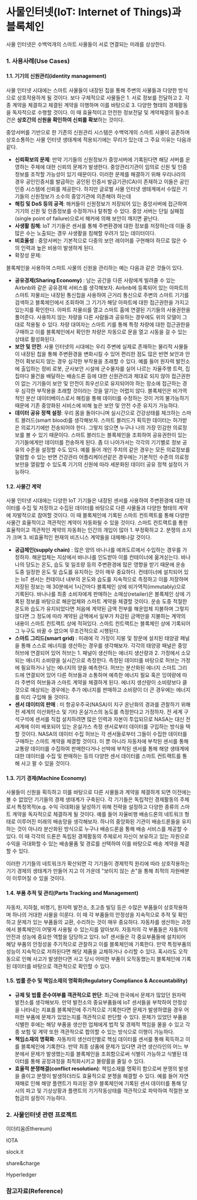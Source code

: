 # 사물인터넷\(IoT: Internet of Things\)과 블록체인

사물 인터넷은 수백억개의 스마트 사물들이 서로 연결되는 미래를 상상한다.

### 1. 사용사례\(Use Cases\)

#### 1.1. 기기의 신원관리\(identity management\)

사물 인터넷 시대에는 스마트 사물들이 내장된 칩을 통해 주변의 사물들과 다양한 방식으로 상호작용하게 될 것이다. 보다 구체적으로 사물들은 1. 서로 정보를 전달하고 2. 각종 계약을 체결하고 체결된 계약을 이행하며 이를 바탕으로 3. 다양한 형태의 경제활동을 독자적으로 수행할 것이다. 이 때 효율적이고 안전한 정보전달 및 계약체결의 필수조건은 **상호간의 신원을 확인하여 신뢰를 확보**하는 것이다.

중앙서버를 기반으로 한 기존의 신원관리 시스템은 수백억개의 스마트 사물이 공존하며 상호소통하는 사물 인터넷 생태계에 적용되기에는 무리가 있는데 그 주요 이유는 다음과 같다.

* **신뢰확보의 문제**: 만약 기기들의 신원정보가 중앙서버에 기록된다면 해당 서버를 운영하는 주체에 대한 신뢰의 문제가 발생한다. 중앙관리기관이 임의로 신원 및 인증 정보를 조작할 가능성이 있기 때문이다. 이러한 문제를 해결하기 위해 우리나라의 경우 공인인증서를 발급하는 공인된 인증서 발급기관\(CA\)이 존재하고 이들은 공인 인증 시스템에 신뢰를 제공한다. 하지만 글로벌 사물 인터넷 생태계에서 수많은 기기들의 신원정보가 소수의 중앙기관에 의존해야 하는데 
* **해킹 및 DoS 등의 공격**: 해커들이 신원정보가 저장되어 있는 중앙서버에 접근하여 기기의 신원 및 인증정보를 수정하거나 탈취할 수 있다. 중앙 서버는 단일 실패점\(single point of failure\)으로서 해커에 의해 보안이 깨지면 끝난다. 
* **사생활 침해**: IoT 기기들은 센서를 통해 주변환경에 대한 정보를 저장하는데 이들 중 많은 수는 노출되는 경우 사생활을 침해할 우려가 있는 데이터이다. 
* **비효율성** : 중앙서버는 기본적으로 다중의 보안 레이어를 구현해야 하므로 많은 수의 인력과 높은 비용이 발생하게 된다. 
* 확장성 문제: 

블록체인을 사용하여 스마트 사물의 신원을 관리하는 예는 다음과 같은 것들이 있다.

* **공유경제\(Sharing Economy\)** : 남는 공간을 다른 사람에게 빌려줄 수 있는 Airbnb와 같은 공유경제 서비스를 생각해보자. Airbnb에 등록되어 있는 아파트의 스마트 자물쇠는 내장된 통신칩을 사용하여 근거리 통신으로 주변의 스마트 기기를 검색하고 블록체인에서 조회하여 그 기기가 해당 아파트에 대한 접근권한을 가지고 있는지를 확인한다. 아파트 자물쇠를 열고 스마트 홈에 연결된 기기들의 사용권한을 풀어준다. 사용하지 않는 차량을 다른 사람들과 공유하는 경우에도 위의 모델이 그대로 적용될 수 있다. 차량 대여자는 스마트 키를 통해 특정 차량에 대한 접근권한을 구매하고 이를 블록체인에서 확인한 차량은 자동으로 문을 열고 시동을 걸 수 있는 상태로 활성화된다.
* **보안 및 안전**: 사물 인터넷의 시대에는 우리 주변에 실제로 존재하는 물리적 사물들이 내장된 칩을 통해 주변환경을 변화시킬 수 있어 편리한 점도 많은 반면 보안과 안전이 확보되지 않는 경우 심각한 부작용을 초래할 수 있다. 예를 들어 원자력 발전소에 출입하는 정비 로봇, 군사보안 시설에 군수물자를 실어 나르는 자율주행 트럭, 집집마다 물건을 배달하는 배송드론 등에 대한 신원관리과 제대로 되지 않아 접근권한이 없는 기기들이 보안 및 안전이 최우선으로 유지되어야 하는 장소에 접근하는 경우 심각한 부작용을 초래할 것이라는 것을 알기는 어렵지 않다. 블록체인은 비가역적인 분산 데이터베이스로서 해킹을 통해 데이터를 수정하는 것이 거의 불가능하기 때문에 기존 중앙화된 서비스에 비해 높은 보안 및 안전 수준 유지가 가능하다.
* **데이터 공유 정책 설정**: 우리 몸을 돌아다니며 실시간으로 건강상태를 체크하는 스마트 블러드\(smart blood\)를 생각해보자. 스마트 블러드가 획득한 데이터는 허가받은 의료기기에만 전송되어야 한다. 그렇지 않으면 누구나 나의 가장 민감한 의료정보를 볼 수 있기 때문이다. 스마트 블러드는 블록체인을 조회하여 공유권한이 있는 기기들에게만 데이터를 전송하게 된다. 좀 더 나아가서는 각각의 기기별로 정보 공유의 수준을 설정할 수도 있다. 예를 들어 개인 주치의 같은 경우는 모든 의료정보를 열람할 수 있는 반면 건강관리 어플리케이션같은 경우에는 기본적인 수준의 의료정보만을 열람할 수 있도록 기기의 신원에 따라 세분화된 데이터 공유 정책 설정이 가능하다. 

#### 1.2. 사물간 계약

사물 인터넷 시대에는 다양한 IoT 기기들은 내장된 센서를 사용하여 주변환경에 대한 데이터를 수집 및 저장하고 수집된 데이터를 바탕으로 다른 사물들과 다양한 형태의 계약에 자발적으로 참여할 것이다. 이 때 블록체인에 기록된 스마트 컨트랙트를 통해 다양한 사물간 효율적이고 객관적인 계약이 자동화될 수 있을 것이다. 스마트 컨트랙트를 통한 효율적이고 객관적인 계약의 자동화는 인간의 개입이 많아 1. 부정확하고 2. 분쟁의 소지가 크며 3. 비효율적인 현재의 비즈니스 계약들을 대체해나갈 것이다.

* **공급체인\(supply chain\)** : 많은 양의 바나나를 에콰도르에서 수입하는 경우를 가정하자. 해운업체는 지상에서 바나나를 인도받아 이를 컨테이너에 옮겨싣는다. 바나나의 당도는 온도, 습도 및 일조량 등의 주변환경에 많은 영향을 받기 때문에 운송 도중 일정한 온도 및 습도를 유지하는 것이 매우 중요하다. 컨테이너에 설치되어 있는 IoT 센서는 컨테이너 내부의 온도와 습도를 지속적으로 측정하고 이를 저장하며 저장된 정보는 매 30분에서 1시간마다 블록체인 상에 비가역적\(immutably\)으로 기록된다. 바나나를 최종 소비자에게 판매하는 소매상\(retailer\)은 블록체인 상에 기록된 정보를 바탕으로 해운업체와 스마트 계약을 체결할 것이다. 운송 도중 적절한 온도와 습도가 유지되었다면 처음에 계약된 금액 전부를 해운업체 지불하며 그렇지 않다면 그 정도에 따라 계약된 금액에서 일부가 차감된 금액만을 지불하는 계약의 내용이 스마트 컨트랙트 상에 적혀있다. 스마트 컨트랙트는 블록체인 상에 기록되어 그 누구도 바꿀 수 없으며 무조건적으로 시행된다. 
* **스마트 그리드\(smart grid\)** : 미래에 각 가정이 지붕 및 창문에 설치된 태양광 패널을 통해 스스로 에너지를 생산하는 경우를 생각해보자. 각각의 태양광 패널은 중앙 허브에 연결되어 있어 허브는 1. 패널이 생산하는 에너지 생산량과 2. 가정에서 소모되는 에너지 소비량을 실시간으로 측정한다. 측정된 데이터를 바탕으로 허브는 가정에 필요하거나 남는 에너지의 양을 예측한다. 허브는 분산화된 에너지 스마트 그리드에 연결되어 있어 다른 허브들과 소통하며 예측한 에너지 필요 혹은 잉여량에 따라 주변의 허브들과 스마트 계약을 체결하게 된다. 에너지 생산량이 소비량보다 클 것으로 예상되는 경우에는 추가 에너지를 판매하고 소비량이 더 큰 경우에는 에너지를 미리 구입해 둘 것이다. 
* **센서 데이터의 판매** : 미 항공우주국\(NASA\)이 지구 온난화의 경과를 관찰하기 위해 전 세계의 이산화탄소 및 기타 온실가스의 농도를 측정한다고 가정하자. 전 세계 구석구석에 센서를 직접 설치하려면 많은 인력과 자본이 투입되므로 NASA는 대신 전 세계에 이미 배포되어 있는 온실가스 측정 센서로부터 데이터를 구입하는 방식을 택할 것이다. NASA의 데이터 수집 허브는 각 센서들로부터 그들이 수집한 데이터를 구매하는 스마트 계약을 체결할 것이다. 이 뿐 아니라 자동차에 부착된 센서를 통해 교통량 데이터를 수집하여 판매한다거나 선박에 부착된 센서를 통해 해양 생태계에 대한 데이터를 수집 및 판매하는 등의 다양한 센서 데이터를 스마트 컨트랙트를 통해 사고 팔 수 있을 것이다.

#### 1.3. 기기 경제\(Machine Economy\)

사물들이 신원을 획득하고 이를 바탕으로 다른 사물들과 계약을 체결하게 되면 이전에는 볼 수 없었던 기기들의 경제 생태계가 구축된다. 각 기기들은 독립적인 경제활동의 주체로서 특정목적\(e.g. 수익 극대화\)을 달성하기 위해 전략을 설정하고 다양한 종류의 스마트 계약을 독자적으로 체결하게 될 것이다. 예를 들어 자율비행 배송드론의 네트워크 형태로 이루어진 미래의 배송망을 생각해보자. 하나의 중앙화된 기관이 배송드론들을 유지하는 것이 아니라 분산화된 방식으로 누구나 배송드론을 통해 배송 서비스를 제공할 수 있다. 이 때 각각의 드론은 독립된 경제활동의 주체로서 자신이 보유하고 있는 자원으로 수익을 극대화할 수 있는 배송물품 및 경로를 선택하여 이를 바탕으로 배송 계약을 체결할 수 있다.

이러한 기기들의 네트워크가 확산되면 각 기기들이 경제학적 원리에 따라 상호작용하는 기기 경제의 생태계가 만들어 지고 이 가운데 "보이지 않는 손"을 통해 최적의 자원배분이 이루어질 수 있을 것이다.

#### 1.4. 부품 추적 및 관리\(Parts Tracking and Management\)

자동차, 지하철, 비행기, 원자력 발전소, 초고층 빌딩 등은 수많은 부품들이 상호작용하며 하나의 거대한 사물을 이룬다. 이 때 각 부품들의 안정성을 지속적으로 추적 및 확인하고 문제가 있는 부품들의 교환, 수리하는 것이 매우 중요하다. 자동차를 생산하는 과정에서 블록체인이 어떻게 사용될 수 있는지를 알아보자. 자동차의 각 부품들은 자동차의 안전과 성능에 중요한 역할을 담당하고 있다. IoT 센서들은 각 중요부품들에 설치되어 해당 부품의 안정성을 주기적으로 관찰하고 이를 블록체인에 기록한다. 만약 특정부품의 성능이 지속적으로 저하된다면 해당 제품을 교체하거나 수리할 수 있다. 혹시라도 오작동으로 인해 사고가 발생한다면 사고 당시 어떠한 부품이 오작동했는지 블록체인에 기록된 데이터를 바탕으로 객관적으로 확인할 수 있다.

#### 1.5. 법률 준수 및 책임소재의 명확화\(Regulatory Compliance & Accountability\)

* **규제 및 법률 준수여부를 객관적으로 판단**: 최근에 한국에서 문제가 많았던 원자력 발전소를 생각해보자. 만약 발전소의 중요부품들에 IoT 센서들을 부착하여 안정성을 나타내는 지표를 블록체인에 주기적으로 기록한다면 문제가 발생하였을 경우 어떠한 부품에 문제가 있었는지를 객관적으로 판단할 수 있다. 문제가 있었던 부품을 식별한 후에는 해당 부품을 생산한 업체에게 법적 및 경제적 책임을 물을 수 있고 각종 보험 및 계약 또한 객관적으로 합의할 수 있는 방식으로 이행이 가능하다. 
* **책임소재의 명확화**: 자동차의 생산라인별로 핵심 데이터를 센서를 통해 획득하고 이를 블록체인에 기록한다. 만약 최종 상품에 문제가 있다면 과연 생산라인의 어느 부분에서 문제가 발생했는지를 블록체인을 조회함으로써 식별이 가능하고 식별된 데이터를 통해 공정과정을 최적화시키고 불량률을 줄일 수 있다. 
* **효율적 분쟁해결\(conflict resolution\)**: 책임소재를 명확히 함으로써 분쟁의 발생을 줄이고 분쟁이 발생하더라도 효율적으로 분쟁을 해결할 수 있다. 예를 들어 자연재해로 인해 해양 플랜트가 파괴된 경우 블록체인에 기록된 센서 데이터를 통해 당시의 파고 및 기상상황과 플랜트의 기기작동상태를 객관적으로 파악하여 적절한 보험금의 설정이 가능하다. 

### 2. 사물인터넷 관련 프로젝트

이더리움\(Ethereum\)

IOTA

slock.it

share&charge

Hyperledger

### 참고자료\(Reference\)



